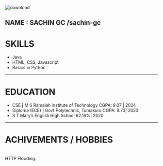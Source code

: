 
  ![download](https://github.com/user-attachments/assets/3cf64941-e3e9-43b6-8043-199ab98a5671)

  NAME : SACHIN GC
   /sachin-gc
 ---
  <h1>SKILLS</h1>
  <ul>
    <li>Java</li>
    <li>HTML, CSS, Javascript</li>
    <li>Basics in Python </li>
  </ul>
   
<hr>
  <h1>EDUCATION</h1>
  <ul>
    <li>CSE | M S Ramaiah Institute of Technology	                                 CGPA:  9.07 | 2024</li>
    <li> Diploma (ECE) | Govt Polytechnic, Tumakuru                                  CGPA:  9.73| 2023 </li>
    <li> S T Mary’s English High School                                               92.16%| 2020  </li>
   
  </ul>
    
<hr>

  <h1>ACHIVEMENTS / HOBBIES</h1><br>
    HTTP Flooding.
